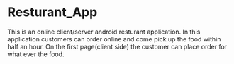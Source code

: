 # Resturant_App
This is an online client/server android resturant application. In this application customers can order online and come pick up the food within half an hour. 
On the first page(client side) the customer can place order for what ever the food.   
